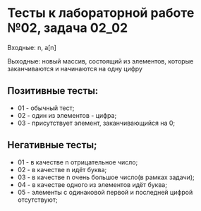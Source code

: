 # Тесты к лабораторной работе №02, задача 02_02

Входные: n, a[n]

Выходные: новый массив, состоящий из элементов, которые заканчиваются и начинаются на одну цифру

## Позитивные тесты:
- 01 - обычный тест;
- 02 - один из элементов - цифра;
- 03 - присутствует элемент, заканчивающийся на 0;

## Негативные тесты;
- 01 - в качестве n отрицательное число;
- 02 - в качестве n идёт буква;
- 03 - в качестве n очень большое число(в рамках задачи);
- 04 - в качестве одного из элементов идёт буква;
- 05 - элементы с одинаковой первой и последней цифрой отсутствуют;